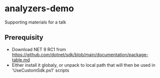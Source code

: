 # analyzers-demo
Supporting materials for a talk

## Prerequisity
* Download NET 9 RC1 from https://github.com/dotnet/sdk/blob/main/documentation/package-table.md
* Either install it globaly, or unpack to local path that will then be used in 'UseCustomSdk.ps1' scripts